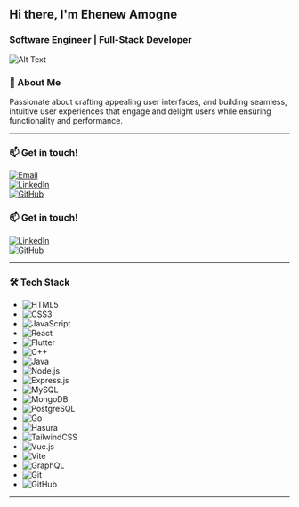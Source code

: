 ## Hi there, I'm Ehenew Amogne
### Software Engineer | Full-Stack Developer

![Alt Text](https://t3.ftcdn.net/jpg/03/18/60/62/360_F_318606217_Hk8jo2MVoI33SQOkYrfOF929J7JgIP0P.jpg)


### 🚀 About Me
Passionate about crafting appealing user interfaces, and building seamless, intuitive user experiences that engage and delight users while ensuring functionality and performance.

---
### 📫 Get in touch!
[![Email](https://img.shields.io/badge/Gmail-blue?style=flat-square&logo=gmail&logoColor=white)](mailto:ehenewamogne@gmail.com)  
[![LinkedIn](https://img.shields.io/badge/LinkedIn?style=flat-square&logo=linkedin&logoColor=white)](https://www.linkedin.com/in/ehenew-amogne-a5b2642b4)  
[![GitHub](https://img.shields.io/badge/GitHub?style=flat-square&logo=github&logoColor=white)](https://github.com/Ehenew)
### 📫 Get in touch!
[![LinkedIn](https://img.shields.io/badge/LinkedIn-0077B5?style=flat-square&logo=linkedin&logoColor=white)](https://www.linkedin.com/in/ehenew-amogne-a5b2642b4)  
[![GitHub](https://img.shields.io/badge/GitHub-181717?style=flat-square&logo=github&logoColor=white)](https://github.com/Ehenew)


---

### 🛠️ Tech Stack
- ![HTML5](https://img.shields.io/badge/HTML5-E34F26?style=flat-square&logo=html5&logoColor=white) 
- ![CSS3](https://img.shields.io/badge/CSS3-1572B6?style=flat-square&logo=css3&logoColor=white) 
- ![JavaScript](https://img.shields.io/badge/JavaScript-F7DF1E?style=flat-square&logo=javascript&logoColor=black) 
- ![React](https://img.shields.io/badge/React-61DAFB?style=flat-square&logo=react&logoColor=black) 
- ![Flutter](https://img.shields.io/badge/Flutter-02569B?style=flat-square&logo=flutter&logoColor=white) 
- ![C++](https://img.shields.io/badge/C%2B%2B-00599C?style=flat-square&logo=cplusplus&logoColor=white) 
- ![Java](https://img.shields.io/badge/Java-007396?style=flat-square&logo=java&logoColor=white) 
- ![Node.js](https://img.shields.io/badge/Node.js-339933?style=flat-square&logo=node.js&logoColor=white) 
- ![Express.js](https://img.shields.io/badge/Express.js-000000?style=flat-square&logo=express&logoColor=white) 
- ![MySQL](https://img.shields.io/badge/MySQL-4479A1?style=flat-square&logo=mysql&logoColor=white) 
- ![MongoDB](https://img.shields.io/badge/MongoDB-47A248?style=flat-square&logo=mongodb&logoColor=white) 
- ![PostgreSQL](https://img.shields.io/badge/PostgreSQL-336791?style=flat-square&logo=postgresql&logoColor=white)
- ![Go](https://img.shields.io/badge/Go-00ADD8?style=flat-square&logo=go&logoColor=white)
- ![Hasura](https://img.shields.io/badge/Hasura-5C3D6C?style=flat-square&logo=hasura&logoColor=white)
- ![TailwindCSS](https://img.shields.io/badge/TailwindCSS-06B6D4?style=flat-square&logo=tailwindcss&logoColor=white)
- ![Vue.js](https://img.shields.io/badge/Vue.js-4FC08D?style=flat-square&logo=vue.js&logoColor=white)
- ![Vite](https://img.shields.io/badge/Vite-646CFF?style=flat-square&logo=vite&logoColor=white)
- ![GraphQL](https://img.shields.io/badge/GraphQL-E10098?style=flat-square&logo=graphql&logoColor=white)
- ![Git](https://img.shields.io/badge/Git-F05032?style=flat-square&logo=git&logoColor=white)
- ![GitHub](https://img.shields.io/badge/GitHub-181717?style=flat-square&logo=github&logoColor=white)

---
